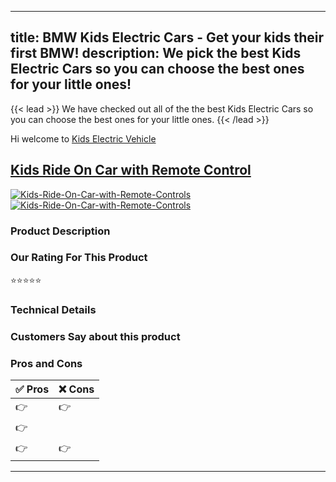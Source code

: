 
---
title: BMW Kids Electric Cars - Get your kids their first BMW!
description: We pick the best Kids Electric Cars so you can choose the best ones for your little ones!
---

{{< lead >}}
We have checked out all of the the best Kids Electric Cars so you can choose the best ones for your little ones.
{{< /lead >}}

Hi welcome to [Kids Electric Vehicle](https://kidselectricvehicle.com)


## [Kids Ride On Car with Remote Control](/Kids-Ride-On-Car-with-Remote-Controls)
[![Kids-Ride-On-Car-with-Remote-Controls](<https://m.media-amazon.com/images/I/81FkxtzoZ-L._AC_SX522_.jpg>)](<&tag=kidselectricvehicle>)[![Kids-Ride-On-Car-with-Remote-Controls](<https://dabuttonfactory.com/button.png?t=CHECK+AMAZON&f=Noto+Sans-Bold&ts=26&tc=fff&hp=45&vp=20&c=11&bgt=unicolored&bgc=4bd42f>)](<&tag=kidselectricvehicle->)

### Product Description 


### Our Rating For This Product

⭐⭐⭐⭐⭐

### Technical Details



### Customers Say about this product

> 

### Pros and Cons

| ✅ Pros | ❌ Cons |
|-|-|
| 👉 |👉 |
| 👉 |
| 👉 |👉 |

---